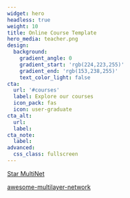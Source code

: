```yaml
---
widget: hero
headless: true
weight: 10
title: Online Course Template
hero_media: teacher.png
design:
  background:
    gradient_angle: 0
    gradient_start: 'rgb(224,223,255)'
    gradient_end: 'rgb(153,238,255)'
    text_color_light: false
cta:
  url: '#courses'
  label: Explore our courses
  icon_pack: fas
  icon: user-graduate
cta_alt:
  url:
  label:
cta_note:
  label:
advanced:
  css_class: fullscreen
---
```



<a class="github-button" href="https://github.com/aquastar/multinet" data-icon="octicon-star" data-size="large" data-show-count="true" aria-label="Star Wowchemy Website Builder for Hugo">Star MultiNet</a>


<a class="github-button" href="https://github.com/aquastar/awesome-multilayer-network" data-icon="octicon-star" data-size="large" data-show-count="true" aria-label="Star awesome-multilayer-network">awesome-multilayer-network </a>

<script async defer src="https://buttons.github.io/buttons.js"></script>
